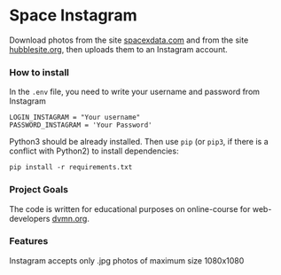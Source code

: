 # Space Instagram
Download photos from the site [spacexdata.com](https://spacexdata.com) and from the site
[hubblesite.org](http://hubblesite.org), then uploads them to an Instagram account.

### How to install
In the `.env` file, you need to write your username and password from Instagram
```text
LOGIN_INSTAGRAM = "Your username"
PASSWORD_INSTAGRAM = 'Your Password'
```

Python3 should be already installed. 
Then use `pip` (or `pip3`, if there is a conflict with Python2) to install dependencies:
```
pip install -r requirements.txt
```

### Project Goals

The code is written for educational purposes on online-course for web-developers [dvmn.org](https://dvmn.org/).

### Features

Instagram accepts only .jpg photos of maximum size 1080x1080